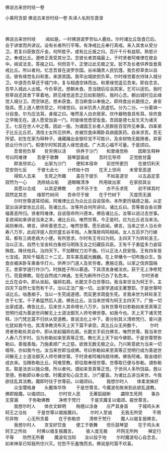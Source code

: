 佛说古来世时经一卷


小乘阿含部
佛说古来世时经一卷
失译人名附东晋录


　　

佛说古来世时经
　　闻如是。一时佛游波罗奈仙人鹿处。尔时诸比丘饭食已后。会于讲堂而共讲议。设有长者所行平等。有净戒比丘奉行真戒。来入其舍从受分卫。若复曰获致百斤金。何所胜乎。或有比丘报之曰。百斤千斤有益耶。熟思计之。奉戒比丘。遵修正真受其分卫。念彼长者其福最上。于时贤者阿难律在彼会中。闻说法言。答报之曰。何但百千。正使过此无极之宝。犹不及长者供养饭食真戒比丘。所以者何。忆念吾昔在波罗奈国。谷米踊贵人民饥馑。我负担草卖以自活。彼有缘觉名曰和里。来游其国。我早出城欲担负草。尔时缘觉着衣持钵入城分卫。中道吾负草还于城门中。复与相遇空钵而出。和里缘觉遥见吾来。即自念言。吾早入城此人出城。今负草还。想朝未食。吾当随后往诣其家。乞可以适饥。我时担草自还其舍下草着地。顾见缘觉追吾之后如影随形。我时心念。朝出城时见此缘觉入城分卫。而空钵还。想未获食。吾当断食以奉施之。即持食出长跪授之。身安隐具。愿上道人愍伤受之。时缘觉曰。谷米饥贵人民虚饥。分为二分。一分着钵一分自食。尔为应法耳。身报之曰。唯然圣人白衣居家。炊作器物食具有耳。徐炊食之早晚无在。道人愿受加哀一门。时彼缘觉悉受饭食。吾因是德七反生天为诸天王。七反在世人中之尊。因此一施。为诸国王长者人民群臣百官所见奉事。四辈弟子比丘比丘尼。清信士女所见供养。衣被饮食床褥卧具病瘦医药。自来求吾。吾无所望。初生在家为释种子。诸藏踊出金银珍宝不可胜计。及余财物无能限者。弃家损业行作沙门。假使尔时知其道人缘觉道成。广大其心福不可量。于是颂曰。
　　吾曾担负草　　贫穷佣以活
　　供养于沙门　　和里缘觉称
　　因斯生释种　　号曰阿难律
　　吾便于歌舞　　鼓琴瑟笛成
　　吾时见导师　　正觉胜甘露
　　即发欣欢心　　出家为沙门
　　便知本宿命　　前世所更历
　　在彼忉利天　　受安则七反
　　于彼七此七　　计终始十四
　　在天上世间　　未曾至恶道
　　得知人去来　　生死之所趣
　　虽在于彼乐　　不如圣道甘
　　以五品定意　　寂然为一心
　　洗除结众垢　　道眼睹清净
　　所用故出家　　在家损其业
　　其愿以合成　　以具足佛教
　　亦不乐于生　　亦不乐求死
　　初不择其时　　寂然定其志
　　维耶竹树间　　吾命尽于彼
　　在于竹树下　　灭度而无漏
　　尔时世尊道耳彻闻。阿难律比丘为众比丘自说宿命。本所更历福德之报。从定室出诣讲堂坐比丘前。告诸比丘。汝等共会何所讲论。诸比丘曰。吾等普会各论罪福善恶所归。贤者阿难律。自说宿命所兴德本。佛告诸比丘。汝等以说过去世事。复欲闻如来讲说当来之本。诸比丘曰。唯然世尊。今正是时。应为比丘说当来法。闻则奉持。佛言。谛听善思念之。唯然世尊。愿乐欲闻。佛言。当来之世人当长命寿八万岁。此阎浮提人民炽盛五谷丰贱。人聚落居鸡鸣相闻。女人五百岁乃行嫁耳。都有三病老病大小便。有所思求。尔时有王号曰为轲。主四天下为转轮圣王。治以正法。自然七宝金轮白象绀马明珠玉女之妇藏臣兵臣。王有千子勇猛多力姿容殊胜。降伏他兵。治四天下。不加鞭杖刀刃不施。行以正法人民安隐。王有四车皆七宝成。其轮千辐高三十二丈。其车甚高威光巍巍。在上举幡令一切布施众生。饭食衣被床卧车乘香华灯火。供养沙门道人及贫穷者。惠施讫竟。以家之信弃国捐王。舍家学道行作沙门。时族姓子所以慕道。下其须发身被法衣。获于无上净修梵行。究竟佛教。现在自然成六神通。生死为断所作已办了名色本。
　　尔时贤者比丘在会中。即从坐起。偏袒右肩。长跪叉手白世尊曰。我当来世当为轲王乎。主四天下自然七宝而有千子。治以正法广施一切。出家学道成无著慧耶。于是世尊呵诘比丘。咄愚痴子。当以一生究成道德。而反更求周旋生死。言我来世为转轮圣王贪于七宝。千子勇猛然后入道。佛告比丘。汝当来世得为轲王主四天下。广施一切出家成道。佛告比丘。后来世人其命增长八万岁。当有世尊号曰弥勒如来至真等正觉明行成为善逝世间解无上士道法御天人师号佛世尊。如我今也。天上天下诸天梵释。沙门梵志莫不归伏从受道教。普说法化上中下。善分别其义清修梵行。普兴道化犹如我今也。其清净教流布天上天下莫不承受。其比丘众无央数千。
　　尔时贤者弥勒处其会中。即从坐起偏袒右肩。长跪叉手前白佛言。唯然世尊。我当来世人寿八万岁时。当为弥勒如来至真等正觉。教化天上天下如今佛耶。于是世尊赞弥勒曰。善哉善哉。乃施柔顺广大之慈。欲救无数无极之众。乃兴斯意欲为当来一切唱导。亦如我今也。汝当来世即当成佛。号曰弥勒如来至真等正觉明行成为善逝世间解无上士道法御天人师号佛世尊。于时贤者阿难持扇侍佛。佛告阿难。取金缕织成衣来。当赐弥勒比丘。阿难受教。即往取奉授世尊。世尊取已便与弥勒。谓弥勒言。取是法衣以施众僧。所以者何。谓如来至真等正觉。于世间人多所饶益。救以至德。弥勒即以奉众僧。时魔波旬心自念言。沙门瞿昙。为诸比丘讲当来世。今我欲往乱其法教。魔即时往于世尊前。以偈颂曰。
　　我想尔时人　　体柔发姝好
　　众宝璎珞身　　头戴珠华饰
　　于是世尊言。今魔波旬故来到此欲乱道教。佛即报魔。以偈颂曰。
　　尔时世人民　　无著狐疑断
　　蠲除生死网　　事办无穿漏
　　于弥勒佛教　　净修于梵行
　　于是天魔复以偈颂。报世尊言。
　　我想尔时人　　体衣文鲜明
　　栴檀以涂身　　庄严其身首
　　于城鸡头末　　轲王之治处
　　于是世尊以偈报魔曰。
　　尔时人至诚　　无我无所受
　　不用珍异物　　心无所贪着
　　在于弥勒世　　清修于梵行
　　魔人以偈复报佛言。
　　我想尔时人　　贪宝好饮食
　　便工于歌舞　　但乐鼓琴瑟
　　在于鸡头末　　轲王之所处
　　时佛以偈复报魔言。
　　彼人度无极　　坏网无所拘
　　禅定行平等　　欣然无所著
　　魔波旬当知　　汝以投于地
　　尔时魔波旬心自念言。如来神圣已知我所住兴灭。忧愁不乐羞愧而去。佛说是时莫不欢喜。


